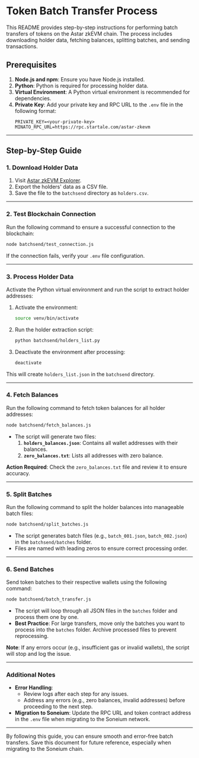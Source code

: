 # Token Batch Transfer Process

This README provides step-by-step instructions for performing batch transfers of tokens on the Astar zkEVM chain. The process includes downloading holder data, fetching balances, splitting batches, and sending transactions.

## Prerequisites

1. **Node.js and npm**: Ensure you have Node.js installed.
2. **Python**: Python is required for processing holder data.
3. **Virtual Environment**: A Python virtual environment is recommended for dependencies.
4. **Private Key**: Add your private key and RPC URL to the `.env` file in the following format:
   ```
   PRIVATE_KEY=<your-private-key>
   MINATO_RPC_URL=https://rpc.startale.com/astar-zkevm
   ```

---

## Step-by-Step Guide

### 1. Download Holder Data

1. Visit [Astar zkEVM Explorer](https://astar-zkevm.explorer.startale.com/token/0xA84DBE4602cBAcfe8Cd858Fe910b88ba0e8b8B18?tab=holders).
2. Export the holders' data as a CSV file.
3. Save the file to the `batchsend` directory as `holders.csv`.

---

### 2. Test Blockchain Connection

Run the following command to ensure a successful connection to the blockchain:

```bash
node batchsend/test_connection.js
```

If the connection fails, verify your `.env` file configuration.

---

### 3. Process Holder Data

Activate the Python virtual environment and run the script to extract holder addresses:

1. Activate the environment:
   ```bash
   source venv/bin/activate
   ```
2. Run the holder extraction script:
   ```bash
   python batchsend/holders_list.py
   ```
3. Deactivate the environment after processing:
   ```bash
   deactivate
   ```

This will create `holders_list.json` in the `batchsend` directory.

---

### 4. Fetch Balances

Run the following command to fetch token balances for all holder addresses:

```bash
node batchsend/fetch_balances.js
```

- The script will generate two files:
  1. **`holders_balances.json`**: Contains all wallet addresses with their balances.
  2. **`zero_balances.txt`**: Lists all addresses with zero balance.

**Action Required**: Check the `zero_balances.txt` file and review it to ensure accuracy.

---

### 5. Split Batches

Run the following command to split the holder balances into manageable batch files:

```bash
node batchsend/split_batches.js
```

- The script generates batch files (e.g., `batch_001.json`, `batch_002.json`) in the `batchsend/batches` folder.
- Files are named with leading zeros to ensure correct processing order.

---

### 6. Send Batches

Send token batches to their respective wallets using the following command:

```bash
node batchsend/batch_transfer.js
```

- The script will loop through all JSON files in the `batches` folder and process them one by one.
- **Best Practice**: For large transfers, move only the batches you want to process into the `batches` folder. Archive processed files to prevent reprocessing.

**Note**: If any errors occur (e.g., insufficient gas or invalid wallets), the script will stop and log the issue.

---

### Additional Notes

- **Error Handling**:
  - Review logs after each step for any issues.
  - Address any errors (e.g., zero balances, invalid addresses) before proceeding to the next step.
- **Migration to Soneium**: Update the RPC URL and token contract address in the `.env` file when migrating to the Soneium network.

---

By following this guide, you can ensure smooth and error-free batch transfers. Save this document for future reference, especially when migrating to the Soneium chain.

